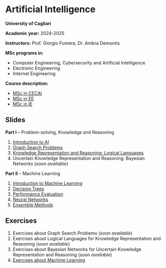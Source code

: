 # Artificial Intelligence

**University of Cagliari**

**Academic year:** 2024-2025

**Instructors:** Prof. Giorgio Fumera, Dr. Ambra Demontis

**MSc programs in:**
- Computer Engineering, Cybersecurity and Artificial Intelligence
- Electronic Engineering
- Internet Engineering

**Course description:**
- [MSc in CECAI](https://unica.coursecatalogue.cineca.it/insegnamenti/2024/19989/2018/9999/10983?coorte=2024&schemaid=4854)
- [MSc in EE](https://unica.coursecatalogue.cineca.it/insegnamenti/2024/19989/2018/1/10662?coorte=2023&schemaid=4635)
- [MSc in IE](https://unica.coursecatalogue.cineca.it/insegnamenti/2024/19989/2023/9999/10982?coorte=2024&schemaid=4849)

## Slides

**Part I** – Problem-solving, Knowledge and Reasoning

1. [Introduction to AI](https://github.com/unica-ai/unica-ai.github.io/raw/main/slides/AI_Introduction.pdf)
2. [Graph Search Problems](https://github.com/unica-ai/unica-ai.github.io/raw/main/slides/AI_Search.pdf)
3. [Knowledge Representation and Reasoning: Logical Languages](https://github.com/unica-ai/unica-ai.github.io/raw/main/slides/AI_KBS.pdf)
4. Uncertain Knowledge Representation and Reasoning: Bayesian Networks (*soon available*)

**Part II** – Machine Learning

1. [Introduction to Machine Learning](https://github.com/unica-ai/unica-ai.github.io/raw/main/slides/AI_ML_introduction.pdf)
2. [Decision Trees](https://github.com/unica-ai/unica-ai.github.io/raw/main/slides/AI_ML_decision_trees.pdf)
3. [Performance Evaluation](https://github.com/unica-ai/unica-ai.github.io/raw/main/slides/AI_ML_performance_evaluation.pdf)
4. [Neural Networks](https://github.com/unica-ai/unica-ai.github.io/raw/main/slides/AI_ML_neural_network.pdf)
5. [Ensemble Methods](https://github.com/unica-ai/unica-ai.github.io/raw/main/slides/AI_ML_ensembles.pdf)

## Exercises

1. Exercises about Graph Search Problems (*soon available*)
2. Exercises about Logical Languages for Knowledge Representation and Reasoning (*soon available*)
3. Exercises about Bayesian Networks for Uncertain Knowledge Representation and Reasoning (*soon available*)
4. [Exercises about Machine Learning](https://github.com/unica-ai/unica-ai.github.io/raw/main/exercises/AI_Exercises_Machine_Learning.pdf)
